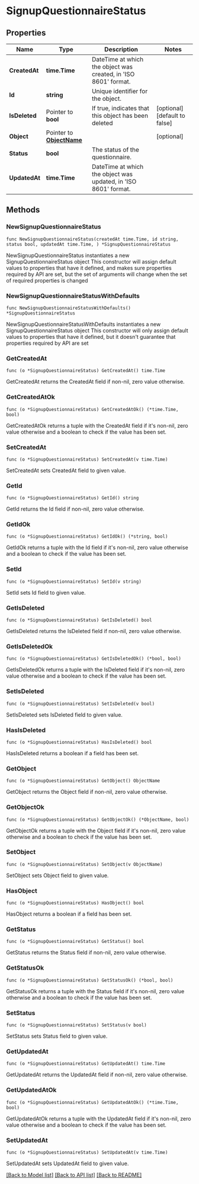# SignupQuestionnaireStatus

## Properties

Name | Type | Description | Notes
------------ | ------------- | ------------- | -------------
**CreatedAt** | **time.Time** | DateTime at which the object was created, in &#39;ISO 8601&#39; format. | 
**Id** | **string** | Unique identifier for the object. | 
**IsDeleted** | Pointer to **bool** | If true, indicates that this object has been deleted | [optional] [default to false]
**Object** | Pointer to [**ObjectName**](ObjectName.md) |  | [optional] 
**Status** | **bool** | The status of the questionnaire. | 
**UpdatedAt** | **time.Time** | DateTime at which the object was updated, in &#39;ISO 8601&#39; format. | 

## Methods

### NewSignupQuestionnaireStatus

`func NewSignupQuestionnaireStatus(createdAt time.Time, id string, status bool, updatedAt time.Time, ) *SignupQuestionnaireStatus`

NewSignupQuestionnaireStatus instantiates a new SignupQuestionnaireStatus object
This constructor will assign default values to properties that have it defined,
and makes sure properties required by API are set, but the set of arguments
will change when the set of required properties is changed

### NewSignupQuestionnaireStatusWithDefaults

`func NewSignupQuestionnaireStatusWithDefaults() *SignupQuestionnaireStatus`

NewSignupQuestionnaireStatusWithDefaults instantiates a new SignupQuestionnaireStatus object
This constructor will only assign default values to properties that have it defined,
but it doesn't guarantee that properties required by API are set

### GetCreatedAt

`func (o *SignupQuestionnaireStatus) GetCreatedAt() time.Time`

GetCreatedAt returns the CreatedAt field if non-nil, zero value otherwise.

### GetCreatedAtOk

`func (o *SignupQuestionnaireStatus) GetCreatedAtOk() (*time.Time, bool)`

GetCreatedAtOk returns a tuple with the CreatedAt field if it's non-nil, zero value otherwise
and a boolean to check if the value has been set.

### SetCreatedAt

`func (o *SignupQuestionnaireStatus) SetCreatedAt(v time.Time)`

SetCreatedAt sets CreatedAt field to given value.


### GetId

`func (o *SignupQuestionnaireStatus) GetId() string`

GetId returns the Id field if non-nil, zero value otherwise.

### GetIdOk

`func (o *SignupQuestionnaireStatus) GetIdOk() (*string, bool)`

GetIdOk returns a tuple with the Id field if it's non-nil, zero value otherwise
and a boolean to check if the value has been set.

### SetId

`func (o *SignupQuestionnaireStatus) SetId(v string)`

SetId sets Id field to given value.


### GetIsDeleted

`func (o *SignupQuestionnaireStatus) GetIsDeleted() bool`

GetIsDeleted returns the IsDeleted field if non-nil, zero value otherwise.

### GetIsDeletedOk

`func (o *SignupQuestionnaireStatus) GetIsDeletedOk() (*bool, bool)`

GetIsDeletedOk returns a tuple with the IsDeleted field if it's non-nil, zero value otherwise
and a boolean to check if the value has been set.

### SetIsDeleted

`func (o *SignupQuestionnaireStatus) SetIsDeleted(v bool)`

SetIsDeleted sets IsDeleted field to given value.

### HasIsDeleted

`func (o *SignupQuestionnaireStatus) HasIsDeleted() bool`

HasIsDeleted returns a boolean if a field has been set.

### GetObject

`func (o *SignupQuestionnaireStatus) GetObject() ObjectName`

GetObject returns the Object field if non-nil, zero value otherwise.

### GetObjectOk

`func (o *SignupQuestionnaireStatus) GetObjectOk() (*ObjectName, bool)`

GetObjectOk returns a tuple with the Object field if it's non-nil, zero value otherwise
and a boolean to check if the value has been set.

### SetObject

`func (o *SignupQuestionnaireStatus) SetObject(v ObjectName)`

SetObject sets Object field to given value.

### HasObject

`func (o *SignupQuestionnaireStatus) HasObject() bool`

HasObject returns a boolean if a field has been set.

### GetStatus

`func (o *SignupQuestionnaireStatus) GetStatus() bool`

GetStatus returns the Status field if non-nil, zero value otherwise.

### GetStatusOk

`func (o *SignupQuestionnaireStatus) GetStatusOk() (*bool, bool)`

GetStatusOk returns a tuple with the Status field if it's non-nil, zero value otherwise
and a boolean to check if the value has been set.

### SetStatus

`func (o *SignupQuestionnaireStatus) SetStatus(v bool)`

SetStatus sets Status field to given value.


### GetUpdatedAt

`func (o *SignupQuestionnaireStatus) GetUpdatedAt() time.Time`

GetUpdatedAt returns the UpdatedAt field if non-nil, zero value otherwise.

### GetUpdatedAtOk

`func (o *SignupQuestionnaireStatus) GetUpdatedAtOk() (*time.Time, bool)`

GetUpdatedAtOk returns a tuple with the UpdatedAt field if it's non-nil, zero value otherwise
and a boolean to check if the value has been set.

### SetUpdatedAt

`func (o *SignupQuestionnaireStatus) SetUpdatedAt(v time.Time)`

SetUpdatedAt sets UpdatedAt field to given value.



[[Back to Model list]](../README.md#documentation-for-models) [[Back to API list]](../README.md#documentation-for-api-endpoints) [[Back to README]](../README.md)


